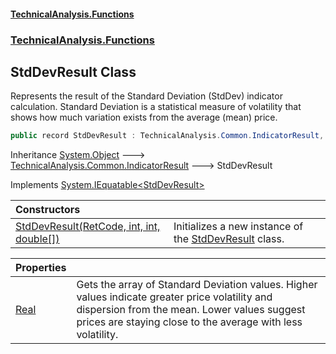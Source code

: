 #### [TechnicalAnalysis\.Functions](Atypical.TechnicalAnalysis.Functions.md 'Atypical\.TechnicalAnalysis\.Functions')
### [TechnicalAnalysis\.Functions](Atypical.TechnicalAnalysis.Functions.md#TechnicalAnalysis.Functions 'TechnicalAnalysis\.Functions')

## StdDevResult Class

Represents the result of the Standard Deviation \(StdDev\) indicator calculation\.
Standard Deviation is a statistical measure of volatility that shows how much variation exists from the average \(mean\) price\.

```csharp
public record StdDevResult : TechnicalAnalysis.Common.IndicatorResult, System.IEquatable<TechnicalAnalysis.Functions.StdDevResult>
```

Inheritance [System\.Object](https://docs.microsoft.com/en-us/dotnet/api/System.Object 'System\.Object') &#129106; [TechnicalAnalysis\.Common\.IndicatorResult](https://docs.microsoft.com/en-us/dotnet/api/TechnicalAnalysis.Common.IndicatorResult 'TechnicalAnalysis\.Common\.IndicatorResult') &#129106; StdDevResult

Implements [System\.IEquatable&lt;](https://docs.microsoft.com/en-us/dotnet/api/System.IEquatable-1 'System\.IEquatable\`1')[StdDevResult](StdDevResult.md 'TechnicalAnalysis\.Functions\.StdDevResult')[&gt;](https://docs.microsoft.com/en-us/dotnet/api/System.IEquatable-1 'System\.IEquatable\`1')

| Constructors | |
| :--- | :--- |
| [StdDevResult\(RetCode, int, int, double\[\]\)](StdDevResult.StdDevResult(RetCode,int,int,double[]).md 'TechnicalAnalysis\.Functions\.StdDevResult\.StdDevResult\(TechnicalAnalysis\.Common\.RetCode, int, int, double\[\]\)') | Initializes a new instance of the [StdDevResult](StdDevResult.md 'TechnicalAnalysis\.Functions\.StdDevResult') class\. |

| Properties | |
| :--- | :--- |
| [Real](StdDevResult.Real.md 'TechnicalAnalysis\.Functions\.StdDevResult\.Real') | Gets the array of Standard Deviation values\. Higher values indicate greater price volatility and dispersion from the mean\. Lower values suggest prices are staying close to the average with less volatility\. |
